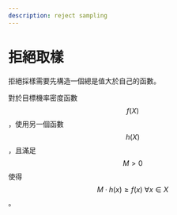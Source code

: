 ```yaml
---
description: reject sampling
---
```


# 拒絕取樣

拒絕採樣需要先構造一個總是值大於自己的函數。

對於目標機率密度函數$$f(X)$$，使用另一個函數$$h(X)$$，且滿足$$M >0$$使得$$M \cdot h(x) \geq f(x) ~\forall x \in X$$。

